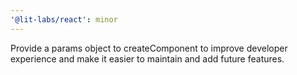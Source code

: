 ```yaml
---
'@lit-labs/react': minor
---
```


Provide a params object to createComponent to improve developer experience and make it easier to maintain and add future features.
